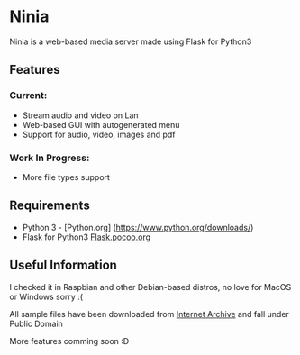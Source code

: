 # Ninia
Ninia is a web-based media server made using Flask for Python3 

## Features
### Current:
*   Stream audio and video on Lan
*   Web-based GUI with autogenerated menu
*   Support for audio, video, images and pdf

### Work In Progress:
*   More file types support

## Requirements
*   Python 3 - [Python.org] (https://www.python.org/downloads/)
*   Flask for Python3 [Flask.pocoo.org](http://flask.pocoo.org/)

## Useful Information
I checked it in Raspbian and other Debian-based distros, no love for MacOS or Windows sorry :(

All sample files have been downloaded from [Internet Archive](https://archive.org) and fall under Public Domain

More features comming soon :D
